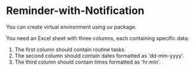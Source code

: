 # Reminder-with-Notification

You can create virtual environment using uv package.

You need an Excel sheet with three columns, each containing specific data:

1.  The first column should contain routine tasks.
2.  The second column should contain dates formatted as 'dd-mm-yyyy'.
3.  The third column should contain times formatted as 'hr:min'.
